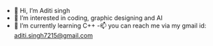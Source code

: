- 👋 Hi, I’m Aditi singh
- 👀 I’m interested in coding, graphic designing and AI
- 🌱 I’m currently learning C++
-📫 you can reach me via my gmail id: aditi.singh7215@gmail.com

<!---
AditiSingh72/AditiSingh72 is a ✨ special ✨ repository because its `README.md` (this file) appears on your GitHub profile.
You can click the Preview link to take a look at your changes.
--->
